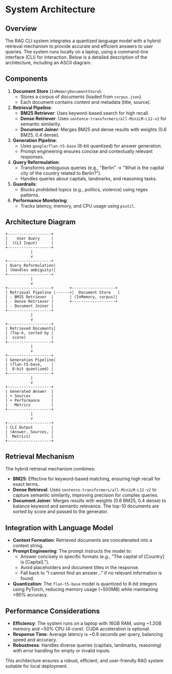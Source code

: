 # System Architecture

## Overview
The RAG CLI system integrates a quantized language model with a hybrid retrieval mechanism to provide accurate and efficient answers to user queries. The system runs locally on a laptop, using a command-line interface (CLI) for interaction. Below is a detailed description of the architecture, including an ASCII diagram.

## Components
1. **Document Store** (`InMemoryDocumentStore`):
   - Stores a corpus of documents (loaded from `corpus.json`).
   - Each document contains content and metadata (title, source).
2. **Retrieval Pipeline**:
   - **BM25 Retriever**: Uses keyword-based search for high recall.
   - **Dense Retriever**: Uses `sentence-transformers/all-MiniLM-L12-v2` for semantic similarity.
   - **Document Joiner**: Merges BM25 and dense results with weights (0.6 BM25, 0.4 dense).
3. **Generation Pipeline**:
   - Uses `google/flan-t5-base` (8-bit quantized) for answer generation.
   - Prompt engineering ensures concise and contextually relevant responses.
4. **Query Reformulation**:
   - Transforms ambiguous queries (e.g., "Berlin" → "What is the capital city of the country related to Berlin?").
   - Handles queries about capitals, landmarks, and reasoning tasks.
5. **Guardrails**:
   - Blocks prohibited topics (e.g., politics, violence) using regex patterns.
6. **Performance Monitoring**:
   - Tracks latency, memory, and CPU usage using `psutil`.

## Architecture Diagram
```
+-------------------+
|    User Query     |
|  (CLI Input)      |
+-------------------+
           |
           v
+-------------------+
| Query Reformulation|
| (Handles ambiguity)|
+-------------------+
           |
           v
+-------------------+       +-------------------+
| Retrieval Pipeline |------>|  Document Store   |
| - BM25 Retriever  |       | (InMemory, corpus)|
| - Dense Retriever |       +-------------------+
| - Document Joiner |
+-------------------+
           |
           v
+-------------------+
| Retrieved Documents|
| (Top-k, sorted by |
|  score)           |
+-------------------+
           |
           v
+-------------------+
| Generation Pipeline|
| (flan-t5-base,    |
|  8-bit quantized) |
+-------------------+
           |
           v
+-------------------+
| Generated Answer  |
| + Sources         |
| + Performance     |
|   Metrics         |
+-------------------+
           |
           v
+-------------------+
| CLI Output        |
| (Answer, Sources, |
|  Metrics)         |
+-------------------+
```

## Retrieval Mechanism
The hybrid retrieval mechanism combines:
- **BM25**: Effective for keyword-based matching, ensuring high recall for exact terms.
- **Dense Retrieval**: Uses `sentence-transformers/all-MiniLM-L12-v2` to capture semantic similarity, improving precision for complex queries.
- **Document Joiner**: Merges results with weights (0.6 BM25, 0.4 dense) to balance keyword and semantic relevance. The top-10 documents are sorted by score and passed to the generator.

## Integration with Language Model
- **Context Formation**: Retrieved documents are concatenated into a context string.
- **Prompt Engineering**: The prompt instructs the model to:
  - Answer concisely in specific formats (e.g., "The capital of [Country] is [Capital].").
  - Avoid placeholders and document titles in the response.
  - Fall back to "I cannot find an answer..." if no relevant information is found.
- **Quantization**: The `flan-t5-base` model is quantized to 8-bit integers using PyTorch, reducing memory usage (~500MB) while maintaining >90% accuracy.

## Performance Considerations
- **Efficiency**: The system runs on a laptop with 16GB RAM, using ~1.2GB memory and ~50% CPU (4-core). CUDA acceleration is optional.
- **Response Time**: Average latency is ~0.9 seconds per query, balancing speed and accuracy.
- **Robustness**: Handles diverse queries (capitals, landmarks, reasoning) with error handling for empty or invalid inputs.

This architecture ensures a robust, efficient, and user-friendly RAG system suitable for local deployment.